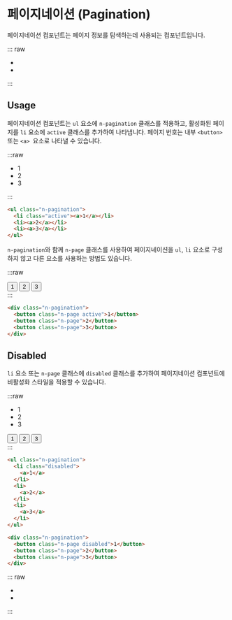 <script setup>


</script>

# 페이지네이션 (Pagination)

페이지네이션 컴포넌트는 페이지 정보를 탐색하는데 사용되는 컴포넌트입니다.

::: raw

<ul class="d:flex ai:center gap:6 mt:6">
  <li><Link :text="'전체 컴포넌트'" :link="'../guide/getting-started-component'"/></li>
  <li><Link :text="'이슈 제출하기'" :link="'https://github.com/newlecture-corp/newtil-css/issues/new?title=[Pagination]%20'" :newtab="true"/></li>
</ul>

:::

## Usage

페이지네이션 컴포넌트는 `ul` 요소에 `n-pagination` 클래스를 적용하고, 활성화된 페이지를 `li` 요소에 `active` 클래스를 추가하여 나타냅니다. 페이지 번호는 내부 `<button>` 또는 `<a> `요소로 나타낼 수 있습니다.

:::raw
<ExampleSection>

<ul class="n-pagination">
  <li class="active"><a>1</a></li>
  <li><a>2</a></li>
  <li><a>3</a></li>
</ul>
</ExampleSection>
:::

```html
<ul class="n-pagination">
  <li class="active"><a>1</a></li>
  <li><a>2</a></li>
  <li><a>3</a></li>
</ul>
```

`n-pagination`와 함께 `n-page` 클래스를 사용하여 페이지네이션을 `ul`, `li` 요소로 구성하지 않고 다른 요소를 사용하는 방법도 있습니다.

:::raw
<ExampleSection>

<div class="n-pagination">
  <button class="n-page active">1</button>
  <button class="n-page">2</button>
  <button class="n-page">3</button>
</div>
</ExampleSection>
:::

```html
<div class="n-pagination">
  <button class="n-page active">1</button>
  <button class="n-page">2</button>
  <button class="n-page">3</button>
</div>
```

## Disabled

`li` 요소 또는 `n-page` 클래스에 `disabled` 클래스를 추가하여 페이지네이션 컴포넌트에 비활성화 스타일을 적용할 수 있습니다.

:::raw
<ExampleSection class="flex-direction:column align-items:center gap:4">

<ul class="n-pagination">
  <li class="disabled">
    <a>1</a>
  </li>
  <li>
    <a>2</a>
  </li>
  <li>
    <a>3</a>
  </li>
</ul>

<div class="n-pagination">
  <button class="n-page disabled">
    1
  </button>
  <button class="n-page">
    2
  </button>
  <button class="n-page">
    3
  </button>
</div>
</ExampleSection>
:::

```html
<ul class="n-pagination">
  <li class="disabled">
    <a>1</a>
  </li>
  <li>
    <a>2</a>
  </li>
  <li>
    <a>3</a>
  </li>
</ul>

<div class="n-pagination">
  <button class="n-page disabled">1</button>
  <button class="n-page">2</button>
  <button class="n-page">3</button>
</div>
```

::: raw

<ul class="d:flex ai:center gap:6 mt:10">
  <li><Link :text="'전체 컴포넌트'" :link="'../guide/getting-started-component'"/></li>
  <li><Link :text="'이슈 제출하기'" :link="'https://github.com/newlecture-corp/newtil-css/issues/new?title=[Pagination]%20'" :newtab="true"/></li>
</ul>

:::
